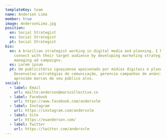 ```yaml
---
templateKey: team
name: Anderson Lima
member: true
image: AndersonLima.jpg
position:
  en: Social Strategist
  es: Social Strategist
  pt: Social Strategist
bio:
  en: A brazilian strategist working in digital media and planning. I help brands
    connect with their target audience by developing marketing strategies and
    managing ad campaigns.
  es: Lorem ipsum
  pt: Um publicitário iguaçuense apaixonado por mídias digitais e planejamento.
    Desenvolvo estratégias de comunicação, gerencio campanhas de anúncios e
    aproximo marcas de seu público alvo.
social:
  - label: Email
    url: mailto:anderson@marscollective.co
  - label: Facebook
    url: https://www.facebook.com/andersvlm
  - label: Instagram
    url: https://instagram.com/andersvlm
  - label: Site
    url: https://euanderson.com/
  - label: Twitter
    url: https://twitter.com/andersvlm
---
```

